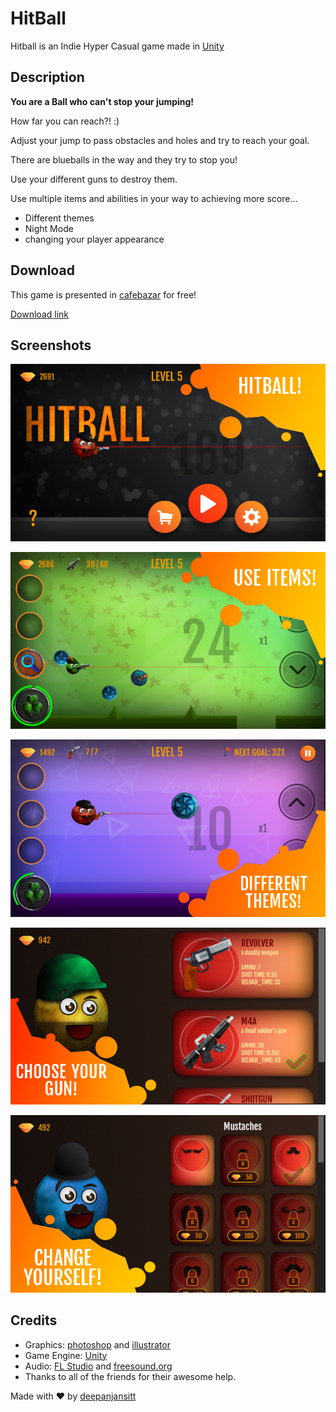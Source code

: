 # HitBall

Hitball is an Indie Hyper Casual game made in [Unity](https://unity3d.com/)

## Description

<strong>You are a Ball who can't stop your jumping!</strong> 

How far you can reach?! :) 

Adjust your jump to pass obstacles and holes and try to reach your goal. 


There are blueballs in the way and they try to stop you! 

Use your different guns to destroy them. 

Use multiple items and abilities in your way to achieving more score... 

<ul>
<li>Different themes</li>
<li>Night Mode</li> 
<li>changing your player appearance</li>
</ul>


## Download

This game is presented in [cafebazar](https://play.google.com) for free!

[Download link](https://play.google.com.deepanjansitt.hitball)

## Screenshots

<p align="center">
  <img src="https://github.com/deepanjansitt/Hit-Ball-Game/blob/main/Assets/Resources/Textures/ScreenShots/1.jpg" />
</p>
<p align="center">
  <img src="https://github.com/deepanjansitt/Hit-Ball-Game/blob/main/Assets/Resources/Textures/ScreenShots/2.jpg" />
</p>
<p align="center">
  <img src="https://github.com/deepanjansitt/Hit-Ball-Game/blob/main/Assets/Resources/Textures/ScreenShots/3.jpg" />
</p>
<p align="center">
  <img src="https://github.com/deepanjansitt/Hit-Ball-Game/blob/main/Assets/Resources/Textures/ScreenShots/4.jpg" />
</p>
<p align="center">
  <img src="https://github.com/deepanjansitt/Hit-Ball-Game/blob/main/Assets/Resources/Textures/ScreenShots/5.jpg" />
</p>


## Credits

- Graphics: [photoshop](https://www.adobe.com/products/photoshop.html) and [illustrator](https://www.adobe.com/products/illustrator.html)
- Game Engine: [Unity](https://unity3d.com/)
- Audio: [FL Studio](https://www.image-line.com/flstudio/) and [freesound.org](https://freesound.org/)
- Thanks to all of the friends for their awesome help.


Made with :heart: by [deepanjansitt](https://deepanjansitt.ir)
